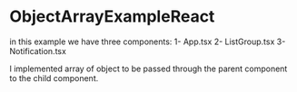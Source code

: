 # ObjectArrayExampleReact
in this example we have three components:
1- App.tsx
2- ListGroup.tsx
3- Notification.tsx

I implemented array of object to be passed through the parent component to the child component.
